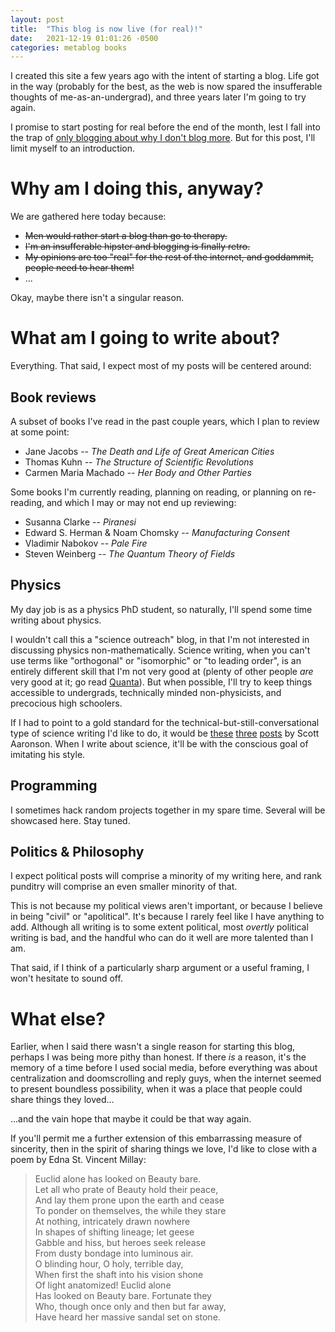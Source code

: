 ```yaml
---
layout: post
title:  "This blog is now live (for real)!"
date:   2021-12-19 01:01:26 -0500
categories: metablog books
---
```


I created this site a few years ago with the intent of starting a blog. Life got in the way
(probably for the best, as the web is now spared the insufferable thoughts of me-as-an-undergrad),
and three years later I'm going to try again.

I promise to start posting for real before the end of the month, lest I fall into the trap of [only
blogging about why I don't blog more](https://xkcd.com/621/). But for this post, I'll limit myself
to an introduction.

# Why am I doing this, anyway?

We are gathered here today because:

* ~~Men would rather start a blog than go to therapy.~~
* ~~I'm an insufferable hipster and blogging is finally retro.~~
* ~~My opinions are too "real" for the rest of the internet, and goddammit, people need to hear them!~~
* ...

Okay, maybe there isn't a singular reason.

# What am I going to write about?

Everything. That said, I expect most of my posts will be centered around:

## Book reviews

A subset of books I've read in the past couple years, which I plan to review at some point:

* Jane Jacobs -- *The Death and Life of Great American Cities*
* Thomas Kuhn -- *The Structure of Scientific Revolutions*
* Carmen Maria Machado -- *Her Body and Other Parties*

Some books I'm currently reading, planning on reading, or planning on re-reading, and which I may or may
not end up reviewing:

* Susanna Clarke -- *Piranesi*
* Edward S. Herman & Noam Chomsky -- *Manufacturing Consent*
* Vladimir Nabokov -- *Pale Fire*
* Steven Weinberg -- *The Quantum Theory of Fields*

## Physics

My day job is as a physics PhD student, so naturally, I'll spend some time writing about physics.

I wouldn't call this a "science outreach" blog, in that I'm not interested in discussing physics
non-mathematically. Science writing, when you can't use terms like "orthogonal" or "isomorphic" or
"to leading order", is an entirely different skill that I'm not very good at (plenty of other people
*are* very good at it; go read [Quanta](https://www.quantamagazine.org/)). But when possible, I'll
try to keep things accessible to undergrads, technically minded non-physicists, and precocious high
schoolers.

If I had to point to a gold standard for the technical-but-still-conversational type of science
writing I'd like to do, it would be [these](https://scottaaronson.blog/?p=3327)
[three](https://scottaaronson.blog/?p=3712) [posts](https://scottaaronson.blog/?p=122) by Scott
Aaronson. When I write about science, it'll be with the conscious goal of imitating his style.

## Programming

I sometimes hack random projects together in my spare time. Several will be showcased here. Stay tuned.

## Politics & Philosophy

I expect political posts will comprise a minority of my writing here, and rank punditry will
comprise an even smaller minority of that.

This is not because my political views aren't important, or because I believe in being "civil" or
"apolitical". It's because I rarely feel like I have anything to add. Although all writing is to
some extent political, most *overtly* political writing is bad, and the handful who can do it well
are more talented than I am.

That said, if I think of a particularly sharp argument or a useful framing, I won't hesitate to
sound off.

# What else?

Earlier, when I said there wasn't a single reason for starting this blog, perhaps I was being more
pithy than honest. If there *is* a reason, it's the memory of a time before I used social media,
before everything was about centralization and doomscrolling and reply guys, when the internet
seemed to present boundless possibility, when it was a place that people could share things they
loved...

...and the vain hope that maybe it could be that way again.

If you'll permit me a further extension of this embarrassing measure of sincerity, then in the spirit
of sharing things we love, I'd like to close with a poem by Edna St. Vincent Millay:

> Euclid alone has looked on Beauty bare.  
> Let all who prate of Beauty hold their peace,  
> And lay them prone upon the earth and cease  
> To ponder on themselves, the while they stare  
> At nothing, intricately drawn nowhere  
> In shapes of shifting lineage; let geese  
> Gabble and hiss, but heroes seek release  
> From dusty bondage into luminous air.  
> O blinding hour, O holy, terrible day,  
> When first the shaft into his vision shone  
> Of light anatomized! Euclid alone  
> Has looked on Beauty bare. Fortunate they  
> Who, though once only and then but far away,  
> Have heard her massive sandal set on stone.
